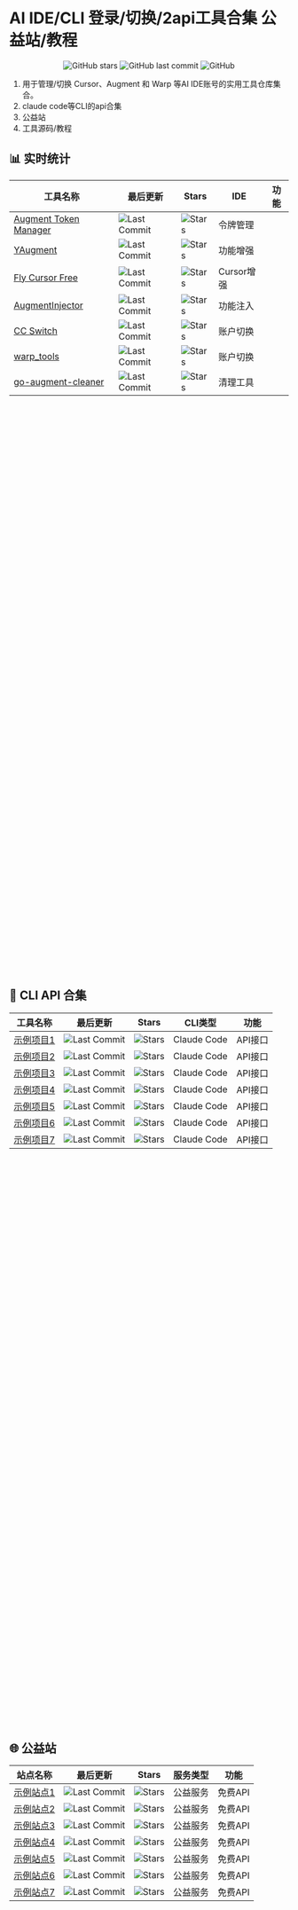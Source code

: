 # AI IDE/CLI 登录/切换/2api工具合集 公益站/教程

<div align="center">

![GitHub stars](https://img.shields.io/badge/收录项目-7个-blue?style=for-the-badge)
![GitHub last commit](https://img.shields.io/github/last-commit/kikikk/cursor_aug_warp_login_switcher?style=for-the-badge)
![GitHub](https://img.shields.io/github/license/kikikk/cursor_aug_warp_login_switcher?style=for-the-badge)

</div>

1. 用于管理/切换 Cursor、Augment 和 Warp 等AI IDE账号的实用工具仓库集合。
2. claude code等CLI的api合集
3. 公益站
4. 工具源码/教程

## 📊 实时统计

| 工具名称 | 最后更新 | Stars |   IDE   | 功能 |
|---------|---------|-------|---------|---------------------------|
| [Augment Token Manager](https://github.com/zhaochengcube/augment-token-mng) | ![Last Commit](https://img.shields.io/github/last-commit/zhaochengcube/augment-token-mng?style=flat-square) | ![Stars](https://img.shields.io/github/stars/zhaochengcube/augment-token-mng?style=flat-square) | 令牌管理 |  |
| [YAugment](https://github.com/YanCchen/YAugment) | ![Last Commit](https://img.shields.io/github/last-commit/YanCchen/YAugment?style=flat-square) | ![Stars](https://img.shields.io/github/stars/YanCchen/YAugment?style=flat-square) | 功能增强 |  |
| [Fly Cursor Free](https://github.com/liqiang-xxfy/fly-cursor-free) | ![Last Commit](https://img.shields.io/github/last-commit/liqiang-xxfy/fly-cursor-free?style=flat-square) | ![Stars](https://img.shields.io/github/stars/liqiang-xxfy/fly-cursor-free?style=flat-square) | Cursor增强 |  |
| [AugmentInjector](https://github.com/llpplplp/AugmentInjector) | ![Last Commit](https://img.shields.io/github/last-commit/llpplplp/AugmentInjector?style=flat-square&color=lightgrey) | ![Stars](https://img.shields.io/github/stars/llpplplp/AugmentInjector?style=flat-square&color=lightgrey) | 功能注入 |  |
| [CC Switch](https://github.com/farion1231/cc-switch) | ![Last Commit](https://img.shields.io/github/last-commit/farion1231/cc-switch?style=flat-square&color=lightgrey) | ![Stars](https://img.shields.io/github/stars/farion1231/cc-switch?style=flat-square&color=lightgrey) | 账户切换 |  |
| [warp_tools](https://github.com/gacjie/warp_tools) | ![Last Commit](https://img.shields.io/github/last-commit/gacjie/warp_tools?style=flat-square&color=lightgrey) | ![Stars](https://img.shields.io/github/stars/gacjie/warp_tools?style=flat-square&color=lightgrey) | 账户切换 |  |
| [go-augment-cleaner](https://github.com/yuaotian/go-augment-cleaner) | ![Last Commit](https://img.shields.io/github/last-commit/yuaotian/go-augment-cleaner?style=flat-square) | ![Stars](https://img.shields.io/github/stars/yuaotian/go-augment-cleaner?style=flat-square) | 清理工具 |  |

<br><br><br><br><br><br><br><br><br><br><br><br><br><br><br><br><br><br><br><br><br><br><br><br><br><br><br><br><br><br><br><br><br><br><br><br><br><br><br><br><br><br><br><br><br><br><br><br><br><br><br><br><br><br><br><br><br><br><br><br>

## 🔌 CLI API 合集

| 工具名称 | 最后更新 | Stars | CLI类型 | 功能 |
|---------|---------|-------|---------|---------------------------|
| [示例项目1](https://github.com/example/project1) | ![Last Commit](https://img.shields.io/github/last-commit/example/project1?style=flat-square) | ![Stars](https://img.shields.io/github/stars/example/project1?style=flat-square) | Claude Code | API接口 |
| [示例项目2](https://github.com/example/project2) | ![Last Commit](https://img.shields.io/github/last-commit/example/project2?style=flat-square) | ![Stars](https://img.shields.io/github/stars/example/project2?style=flat-square) | Claude Code | API接口 |
| [示例项目3](https://github.com/example/project3) | ![Last Commit](https://img.shields.io/github/last-commit/example/project3?style=flat-square) | ![Stars](https://img.shields.io/github/stars/example/project3?style=flat-square) | Claude Code | API接口 |
| [示例项目4](https://github.com/example/project4) | ![Last Commit](https://img.shields.io/github/last-commit/example/project4?style=flat-square) | ![Stars](https://img.shields.io/github/stars/example/project4?style=flat-square) | Claude Code | API接口 |
| [示例项目5](https://github.com/example/project5) | ![Last Commit](https://img.shields.io/github/last-commit/example/project5?style=flat-square) | ![Stars](https://img.shields.io/github/stars/example/project5?style=flat-square) | Claude Code | API接口 |
| [示例项目6](https://github.com/example/project6) | ![Last Commit](https://img.shields.io/github/last-commit/example/project6?style=flat-square) | ![Stars](https://img.shields.io/github/stars/example/project6?style=flat-square) | Claude Code | API接口 |
| [示例项目7](https://github.com/example/project7) | ![Last Commit](https://img.shields.io/github/last-commit/example/project7?style=flat-square) | ![Stars](https://img.shields.io/github/stars/example/project7?style=flat-square) | Claude Code | API接口 |

<br><br><br><br><br><br><br><br><br><br><br><br><br><br><br><br><br><br><br><br><br><br><br><br><br><br><br><br><br><br><br><br><br><br><br><br><br><br><br><br><br><br><br><br><br><br><br><br><br><br><br><br><br><br><br><br><br><br><br><br>

## 🌐 公益站

| 站点名称 | 最后更新 | Stars | 服务类型 | 功能 |
|---------|---------|-------|---------|---------------------------|
| [示例站点1](https://github.com/example/site1) | ![Last Commit](https://img.shields.io/github/last-commit/example/site1?style=flat-square) | ![Stars](https://img.shields.io/github/stars/example/site1?style=flat-square) | 公益服务 | 免费API |
| [示例站点2](https://github.com/example/site2) | ![Last Commit](https://img.shields.io/github/last-commit/example/site2?style=flat-square) | ![Stars](https://img.shields.io/github/stars/example/site2?style=flat-square) | 公益服务 | 免费API |
| [示例站点3](https://github.com/example/site3) | ![Last Commit](https://img.shields.io/github/last-commit/example/site3?style=flat-square) | ![Stars](https://img.shields.io/github/stars/example/site3?style=flat-square) | 公益服务 | 免费API |
| [示例站点4](https://github.com/example/site4) | ![Last Commit](https://img.shields.io/github/last-commit/example/site4?style=flat-square) | ![Stars](https://img.shields.io/github/stars/example/site4?style=flat-square) | 公益服务 | 免费API |
| [示例站点5](https://github.com/example/site5) | ![Last Commit](https://img.shields.io/github/last-commit/example/site5?style=flat-square) | ![Stars](https://img.shields.io/github/stars/example/site5?style=flat-square) | 公益服务 | 免费API |
| [示例站点6](https://github.com/example/site6) | ![Last Commit](https://img.shields.io/github/last-commit/example/site6?style=flat-square) | ![Stars](https://img.shields.io/github/stars/example/site6?style=flat-square) | 公益服务 | 免费API |
| [示例站点7](https://github.com/example/site7) | ![Last Commit](https://img.shields.io/github/last-commit/example/site7?style=flat-square) | ![Stars](https://img.shields.io/github/stars/example/site7?style=flat-square) | 公益服务 | 免费API |

<br><br><br><br><br><br><br><br><br><br><br><br><br><br><br><br><br><br><br><br><br><br><br><br><br><br><br><br><br><br><br><br><br><br><br><br><br><br><br><br><br><br><br><br><br><br><br><br><br><br><br><br><br><br><br><br><br><br><br><br>

## 📚 工具源码/教程

| 项目名称 | 最后更新 | Stars | 类型 | 功能 |
|---------|---------|-------|---------|---------------------------|
| [示例教程1](https://github.com/example/tutorial1) | ![Last Commit](https://img.shields.io/github/last-commit/example/tutorial1?style=flat-square) | ![Stars](https://img.shields.io/github/stars/example/tutorial1?style=flat-square) | 教程 | 使用指南 |
| [示例源码1](https://github.com/example/source1) | ![Last Commit](https://img.shields.io/github/last-commit/example/source1?style=flat-square) | ![Stars](https://img.shields.io/github/stars/example/source1?style=flat-square) | 源码 | 工具实现 |
| [示例教程2](https://github.com/example/tutorial2) | ![Last Commit](https://img.shields.io/github/last-commit/example/tutorial2?style=flat-square) | ![Stars](https://img.shields.io/github/stars/example/tutorial2?style=flat-square) | 教程 | 使用指南 |
| [示例源码2](https://github.com/example/source2) | ![Last Commit](https://img.shields.io/github/last-commit/example/source2?style=flat-square) | ![Stars](https://img.shields.io/github/stars/example/source2?style=flat-square) | 源码 | 工具实现 |
| [示例教程3](https://github.com/example/tutorial3) | ![Last Commit](https://img.shields.io/github/last-commit/example/tutorial3?style=flat-square) | ![Stars](https://img.shields.io/github/stars/example/tutorial3?style=flat-square) | 教程 | 使用指南 |
| [示例源码3](https://github.com/example/source3) | ![Last Commit](https://img.shields.io/github/last-commit/example/source3?style=flat-square) | ![Stars](https://img.shields.io/github/stars/example/source3?style=flat-square) | 源码 | 工具实现 |
| [示例教程4](https://github.com/example/tutorial4) | ![Last Commit](https://img.shields.io/github/last-commit/example/tutorial4?style=flat-square) | ![Stars](https://img.shields.io/github/stars/example/tutorial4?style=flat-square) | 教程 | 使用指南 |

<br><br><br><br><br><br><br><br><br><br><br><br><br><br><br><br><br><br><br><br><br><br><br><br><br><br><br><br><br><br><br><br><br><br><br><br><br><br><br><br><br><br><br><br><br><br><br><br><br><br><br><br><br><br><br><br><br><br><br><br>

## 🙏 致谢

感谢所有开源项目的贡献者们，让开发者的工作变得更加便利！

---

<div align="center">
  <strong>🚀 让开发工具管理更简单！</strong>
</div>

